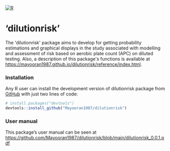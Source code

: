 [![R](https://github.com/Mayooran1987/dilutionrisk/actions/workflows/r.yml/badge.svg)](https://github.com/Mayooran1987/dilutionrisk/actions/workflows/r.yml)
<!-- <style> -->

<!-- body {text-align: justify} -->

<!-- </style> -->

# ‘dilutionrisk’

The 'dilutionrisk' package aims to develop for getting probability estimations and graphical displays in the study associated with modelling and assessment of risk based on aerobic plate count (APC) on diluted testing. Also, a description of this package's functions is available at <https://mayooran1987.github.io/dilutionrisk/reference/index.html>.

<!-- (Note that the web page contains an older version of the package. The most recent version of the page, which is associated with the current version of the package, will be updated soon). -->

### Installation

Any R user can install the development version of dilutionrisk package from [GitHub](https://github.com/) with just two lines of code:

``` r
# install.packages("devtools")
devtools::install_github("Mayooran1987/dilutionrisk")
```

### User manual

This package’s user manual can be seen at <https://github.com/Mayooran1987/dilutionrisk/blob/main/dilutionrisk_0.0.1.pdf>

<!-- ### An analytical sample preparation process for microorganisms  -->

<!-- <center> -->

<!-- ![](C:/Users/mthevara/OneDrive - Massey University/Desktop/mixingsimulation/New folder/analytical_sample.png){width=80%} -->

<!-- </center> -->

<!-- The homogenisation occurs stage-by-stage in the powder-mixing process, which is illustrated in the following Figure. -->

<!-- ```{r, fig.cap="\\label{Figure 1} Explanation of the analytical sample preparation process for microorganisms testing"} -->

<!-- knitr::include_graphics("analytical_sample.pdf") -->

<!-- ``` -->
